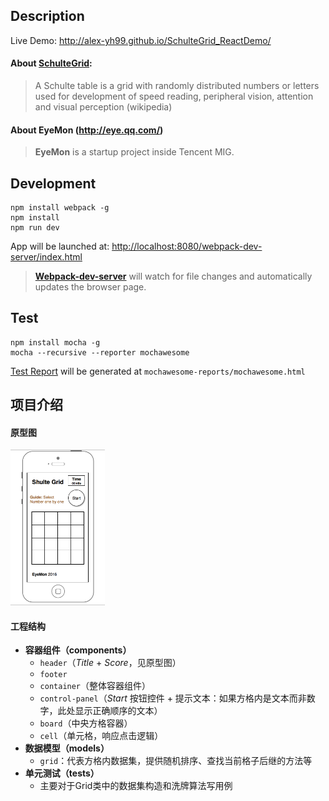 ## Description

Live Demo: <http://alex-yh99.github.io/SchulteGrid_ReactDemo/>

#### About [SchulteGrid](https://en.wikipedia.org/wiki/Schulte_table):

> A Schulte table is a grid with randomly distributed numbers or letters used for development of speed reading, peripheral vision, attention and visual perception (wikipedia)

#### About EyeMon (<http://eye.qq.com/>)

> **EyeMon** is a startup project inside Tencent MIG.

## Development

```
npm install webpack -g
npm install
npm run dev
```

App will be launched at: <http://localhost:8080/webpack-dev-server/index.html>

> **[Webpack-dev-server](https://webpack.github.io/docs/webpack-dev-server.html)** will watch for file changes and automatically updates the browser page.

## Test

```
npm install mocha -g
mocha --recursive --reporter mochawesome
```

[Test Report](http://alex-yh99.github.io/SchulteGrid_ReactDemo/mochawesome-reports/mochawesome.html) will be generated at `mochawesome-reports/mochawesome.html`

## 项目介绍

#### 原型图

<img src="https://raw.githubusercontent.com/alex-yh99/SchulteGrid_ReactDemo/master/docs/prototype.png" width="30%">

#### 工程结构

- **容器组件（components）**
    - `header`（*Title* + *Score*，见原型图）
    - `footer`
    - `container`（整体容器组件）
    - `control-panel`（*Start* 按钮控件 + 提示文本：如果方格内是文本而非数字，此处显示正确顺序的文本）
    - `board`（中央方格容器）
    - `cell`（单元格，响应点击逻辑）
- **数据模型（models）**
    - `grid`：代表方格内数据集，提供随机排序、查找当前格子后继的方法等
- **单元测试（tests）**
    - 主要对于Grid类中的数据集构造和洗牌算法写用例

